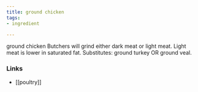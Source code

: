 ```yaml
---
title: ground chicken
tags:
- ingredient

---
```

ground chicken Butchers will grind either dark meat or light meat. Light meat is lower in saturated fat. Substitutes: ground turkey OR ground veal.

### Links

* [[poultry]]
